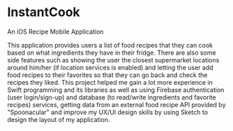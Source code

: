 # InstantCook
An iOS Recipe Mobile Application

This application provides users a list of food recipes that they can cook based on what ingredients they have in their fridge. There are also some side features such as showing the user the closest supermarket locations around him/her (if location services is enabled) and letting the user add food recipes to their favorites so that they can go back and check the recipes they liked. This project helped me gain a lot more experience in Swift programming and its libraries as well as using Firebase authentication (user login/sign-up) and database (to read/write ingredients and favorite recipes) services, getting data from an external food recipe API provided by "Spoonacular" and improve my UX/UI design skills by using Sketch to design the layout of my application.
